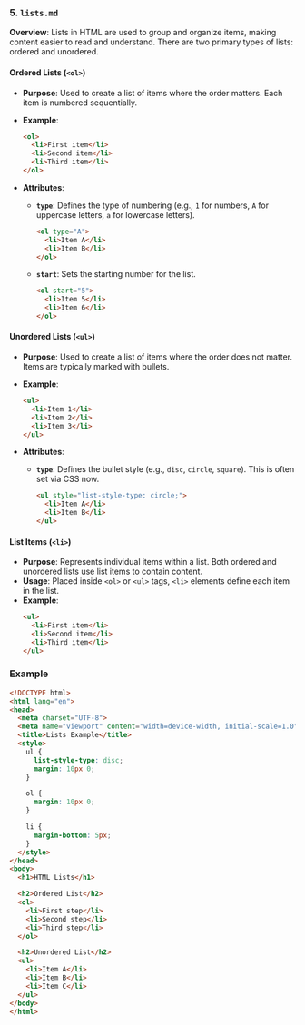 ### 5. `lists.md`

**Overview**:
Lists in HTML are used to group and organize items, making content easier to read and understand. There are two primary types of lists: ordered and unordered.

#### Ordered Lists (`<ol>`)

- **Purpose**: Used to create a list of items where the order matters. Each item is numbered sequentially.

- **Example**:
  ```html
  <ol>
    <li>First item</li>
    <li>Second item</li>
    <li>Third item</li>
  </ol>
  ```

- **Attributes**:
  - **`type`**: Defines the type of numbering (e.g., `1` for numbers, `A` for uppercase letters, `a` for lowercase letters).
    ```html
    <ol type="A">
      <li>Item A</li>
      <li>Item B</li>
    </ol>
    ```

  - **`start`**: Sets the starting number for the list.
    ```html
    <ol start="5">
      <li>Item 5</li>
      <li>Item 6</li>
    </ol>
    ```

#### Unordered Lists (`<ul>`)

- **Purpose**: Used to create a list of items where the order does not matter. Items are typically marked with bullets.

- **Example**:
  ```html
  <ul>
    <li>Item 1</li>
    <li>Item 2</li>
    <li>Item 3</li>
  </ul>
  ```

- **Attributes**:
  - **`type`**: Defines the bullet style (e.g., `disc`, `circle`, `square`). This is often set via CSS now.
    ```html
    <ul style="list-style-type: circle;">
      <li>Item A</li>
      <li>Item B</li>
    </ul>
    ```

#### List Items (`<li>`)

- **Purpose**: Represents individual items within a list. Both ordered and unordered lists use list items to contain content.
- **Usage**: Placed inside `<ol>` or `<ul>` tags, `<li>` elements define each item in the list.
- **Example**:
  ```html
  <ul>
    <li>First item</li>
    <li>Second item</li>
    <li>Third item</li>
  </ul>
  ```

###  Example


```html
<!DOCTYPE html>
<html lang="en">
<head>
  <meta charset="UTF-8">
  <meta name="viewport" content="width=device-width, initial-scale=1.0">
  <title>Lists Example</title>
  <style>
    ul {
      list-style-type: disc;
      margin: 10px 0;
    }

    ol {
      margin: 10px 0;
    }

    li {
      margin-bottom: 5px;
    }
  </style>
</head>
<body>
  <h1>HTML Lists</h1>

  <h2>Ordered List</h2>
  <ol>
    <li>First step</li>
    <li>Second step</li>
    <li>Third step</li>
  </ol>

  <h2>Unordered List</h2>
  <ul>
    <li>Item A</li>
    <li>Item B</li>
    <li>Item C</li>
  </ul>
</body>
</html>
```